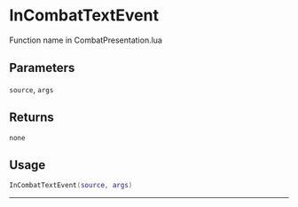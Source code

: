 # InCombatTextEvent
Function name in CombatPresentation.lua
## Parameters
`source`, `args`
## Returns
`none`
## Usage
```lua
InCombatTextEvent(source, args)
```
---
